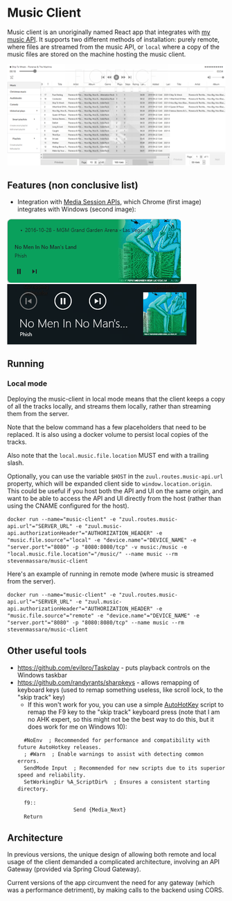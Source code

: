 # Music Client
Music client is an unoriginally named React app that integrates with [my music API](https://github.com/StevenMassaro/music). It supports two different methods of installation: purely remote, where files are streamed from the music API, or `local` where a copy of the music files are stored on the machine hosting the music client.

![Image of UI landing page](./img/landing_page.png)

## Features (non conclusive list)
- Integration with [Media Session APIs](https://developer.mozilla.org/en-US/docs/Web/API/MediaSession), which Chrome (first image) integrates with Windows (second image):

![Image of UI landing page](./img/chrome_media_session.png)
![Image of UI landing page](./img/media_session.png)

## Running
### Local mode
Deploying the music-client in local mode means that the client keeps a copy of all the tracks locally, and streams them locally, rather than streaming them from the server.

Note that the below command has a few placeholders that need to be replaced. It is also using a docker volume to persist local copies of the tracks.

Also note that the `local.music.file.location` MUST end with a trailing slash.

Optionally, you can use the variable `$HOST` in the `zuul.routes.music-api.url` property, which will be expanded client side to `window.location.origin`. This could be useful if you host both the API and UI on the same origin, and want to be able to access the API and UI directly from the host (rather than using the CNAME configured for the host).

```
docker run --name="music-client" -e "zuul.routes.music-api.url"="SERVER_URL" -e "zuul.music-api.authorizationHeader"="AUTHORIZATION_HEADER" -e "music.file.source"="local" -e "device.name"="DEVICE_NAME" -e "server.port"="8080" -p "8080:8080/tcp" -v music:/music -e "local.music.file.location"="/music/" --name music --rm stevenmassaro/music-client
```

Here's an example of running in remote mode (where music is streamed from the server).

```
docker run --name="music-client" -e "zuul.routes.music-api.url"="SERVER_URL" -e "zuul.music-api.authorizationHeader"="AUTHORIZATION_HEADER" -e "music.file.source"="remote" -e "device.name"="DEVICE_NAME" -e "server.port"="8080" -p "8080:8080/tcp" --name music --rm stevenmassaro/music-client 
```

## Other useful tools
- https://github.com/evilpro/Taskplay - puts playback controls on the Windows taskbar
- https://github.com/randyrants/sharpkeys - allows remapping of keyboard keys (used to remap something useless, like scroll lock, to the "skip track" key) 
  - If this won't work for you, you can use a simple [AutoHotKey](https://www.autohotkey.com/) script to remap the F9 key to the "skip track" keyboard press (note that I am no AHK expert, so this might not be the best way to do this, but it does work for me on Windows 10):
  ```
    #NoEnv  ; Recommended for performance and compatibility with future AutoHotkey releases.
    ; #Warn  ; Enable warnings to assist with detecting common errors.
    SendMode Input  ; Recommended for new scripts due to its superior speed and reliability.
    SetWorkingDir %A_ScriptDir%  ; Ensures a consistent starting directory.

    f9::
                    Send {Media_Next}
    Return
  ```

## Architecture
In previous versions, the unique design of allowing both remote and local usage of the client demanded a complicated architecture, involving an API Gateway (provided via Spring Cloud Gateway).

Current versions of the app circumvent the need for any gateway (which was a performance detriment), by making calls to the backend using CORS.

